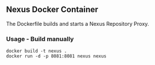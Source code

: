 ## Nexus Docker Container

The Dockerfile builds and starts a Nexus Repository Proxy.

### Usage - Build manually

```
docker build -t nexus .
docker run -d -p 8081:8081 nexus nexus
```
